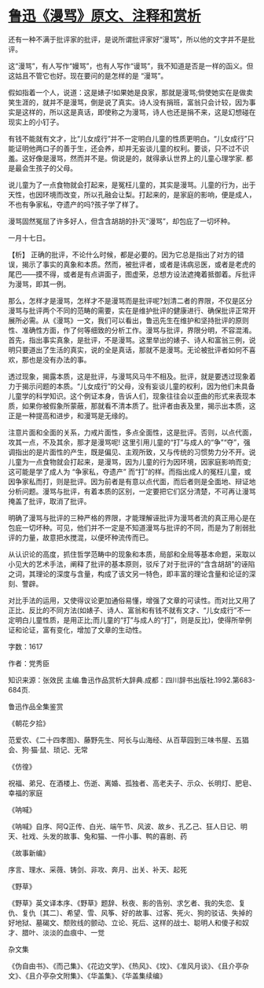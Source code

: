 # [鲁迅《漫骂》原文、注释和赏析](https://www.vrrw.net/wx/9714.html)

还有一种不满于批评家的批评，是说所谓批评家好“漫骂”，所以他的文字并不是批评。

这“漫骂”，有人写作“嫚骂”，也有人写作“谩骂”，我不知道是否是一样的函义。但这姑且不管它也好。现在要问的是怎样的是 “漫骂”。

假如指着一个人，说道：这是婊子!如果她是良家，那就是漫骂;倘使她实在是做卖笑生涯的，就并不是漫骂，倒是说了真实。诗人没有捐班，富翁只会计较，因为事实是这样的，所以这是真话，即使称之为漫骂，诗人也还是捐不来，这是幻想碰在现实上的小钉子。

有钱不能就有文才，比“儿女成行”并不一定明白儿童的性质更明白。“儿女成行”只能证明他两口子的善于生，还会养，却并无妄谈儿童的权利。要谈，只不过不识羞。这好像是漫骂，然而并不是。倘说是的，就得承认世界上的儿童心理学家. 都是最会生孩子的父母。

说儿童为了一点食物就会打起来，是冤枉儿童的，其实是漫骂。儿童的行为，出于天性，也因环境而改变，所以孔融会让梨。打起来的，是家庭的影响，便是成人，不也有争家私，夺遗产的吗?孩子学了样了。

漫骂固然冤屈了许多好人，但含含胡胡的扑灭“漫骂”，却包庇了一切坏种。

一月十七日。



【析】 正确的批评，不论什么时候，都是必要的。因为它总是指出了对方的错误，揭示了事实的真象和本质。然而，被批评者，或者是讳病忌医，或者是老虎的尾巴——摸不得，或者是有点讲面子，图虚荣，总想方设法遮掩着抵御着。斥批评为漫骂，即其一例。

那么，怎样才是漫骂，怎样才不是漫骂而是批评呢?划清二者的界限，不仅是区分漫骂与批评两个不同的范畴的需要，实在是维护批评的健康进行、确保批评正常开展所必需。从《漫骂》一文，我们可以看出，鲁迅先生在维护和坚持批评的原则性、准确性方面，作了何等细致的分析工作。漫骂与批评，界限分明，不容混淆。首先，指出事实真象，是批评，不是漫骂。这里举出的婊子、诗人和富翁三例，说明只要道出了生活的真实，说的全是真话，那就不是漫骂。无论被批评者如何不喜欢，那也是没有办法的事。

透过现象，揭露本质，这是批评，与漫骂风马牛不相及。批评，就是要透过现象着力于揭示问题的本质。“儿女成行”的父母，没有妄谈儿童的权利，因为他们未具备儿童学的科学知识。这个例证本身，告诉人们，现象往往会以歪曲的形式来表现本质，如果你被假象所蒙蔽，那就看不清本质了。批评者由表及里，揭示出本质，这正是一种提高和进步，和漫骂是无缘的。

注意片面和全面的关系，力戒片面性，多点全面性，这是批评。否则，以点代面，攻其一点，不及其余，那才是漫骂呢! 这里引用儿童的“打”与成人的“争”“夺”，强调指出的是片面性的产生，既是偏见、主观所致，又与传统的习惯势力分不开。说儿童为一点食物就会打起来，是漫骂，因为儿童的行为因环境，因家庭影响而变; 这可能是学了成人为 “争家私，夺遗产” 而“打”的样。而指出成人的冤枉儿童，或因争家私而打，则是批评。因为前者是有意以点代面，而后者则是全面地、辩证地分析问题。漫骂与批评，有着本质的区别，一定要把它们区分清楚，不可再让漫骂掩盖了批评，取消了批评。

明确了漫骂与批评的三种严格的界限，才能理解诬批评为漫骂者流的真正用心是在包庇一切坏种。可见，他们并不一定是不知道漫骂与批评的不同，而是为了削弱批评的力量，故意把水搅混，以便坏种流传而已。

从认识论的高度，抓住哲学范畴中的现象和本质，局部和全局等基本命题，采取以小见大的艺术手法，阐释了批评的基本原则，驳斥了对于批评的“含含胡胡”的诬陷之词，其理论的深度与含量，构成了该文另一特色，即丰富的理论含量和论证的深刻、警辟。

对比手法的运用，又使得议论更加通俗易懂，增强了文章的可读性。而对比又用了正比、反比的不同方法(如婊子、诗人、富翁和有钱不就有文才、“儿女成行”不一定明白儿童性质，是用正比;而儿童的“打”与成人的“打”，则是反比)，使得所举例证和论证，富有变化，增加了文章的生动性。

字数：1617

作者：党秀臣

知识来源：张效民 主编.鲁迅作品赏析大辞典.成都：四川辞书出版社.1992.第683-684页.

鲁迅作品全集鉴赏

《朝花夕拾》

范爱农、《二十四孝图》、藤野先生、阿长与山海经、从百草园到三味书屋、五猖会、狗·猫·鼠、琐记、无常

《仿徨》

祝福、弟兄、在酒楼上、伤逝、离婚、孤独者、高老夫子、示众、长明灯、肥皂、幸福的家庭

《呐喊》

《呐喊》自序、阿Q正传、白光、端午节、风波、故乡、孔乙己、狂人日记、明天、社戏、头发的故事、兔和猫、一件小事、鸭的喜剧、药

《故事新编》

序言、理水、采薇、铸剑、非攻、奔月、出关、补天、起死

《野草》

《野草》英文译本序、《野草》题辞、秋夜、影的告别、求乞者、我的失恋、复仇、复仇〔其二〕、希望、雪、风筝、好的故事、过客、死火、狗的驳诘、失掉的好地狱、墓碣文、颓败线的颤动、立论、死后、这样的战士、聪明人和傻子和奴才、腊叶、淡淡的血痕中、一觉

杂文集

《伪自由书》、《而己集》、《花边文学》、《热风》、《坟》、《准风月谈》、《且介亭杂文》、《且介亭杂文附集》、《华盖集》、《华盖集续编》

